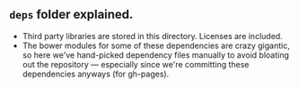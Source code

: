 
## `deps` folder explained.

  - Third party libraries are stored in this directory. Licenses are included.
  - The bower modules for some of these dependencies are crazy gigantic, so here we've hand-picked dependency files manually to avoid bloating out the repository — especially since we're committing these dependencies anyways (for gh-pages).
